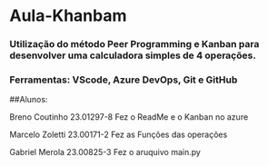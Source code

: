 # Aula-Khanbam

### Utilização do método Peer Programming e Kanban para desenvolver uma calculadora simples de 4 operações.  

### Ferramentas: VScode, Azure DevOps, Git e GitHub  

##Alunos:  

Breno Coutinho 23.01297-8
Fez o ReadMe e o Kanban no azure

Marcelo Zoletti 23.00171-2
Fez as Funções das operações

Gabriel Merola 23.00825-3
Fez o aruquivo main.py
 
